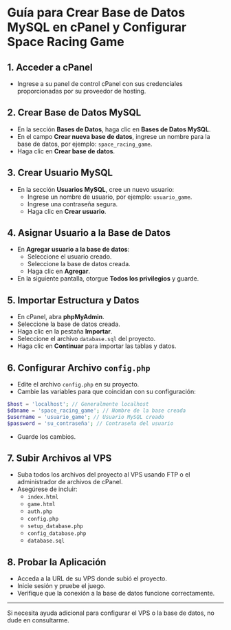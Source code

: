 # Guía para Crear Base de Datos MySQL en cPanel y Configurar Space Racing Game

## 1. Acceder a cPanel

- Ingrese a su panel de control cPanel con sus credenciales proporcionadas por su proveedor de hosting.

## 2. Crear Base de Datos MySQL

- En la sección **Bases de Datos**, haga clic en **Bases de Datos MySQL**.
- En el campo **Crear nueva base de datos**, ingrese un nombre para la base de datos, por ejemplo: `space_racing_game`.
- Haga clic en **Crear base de datos**.

## 3. Crear Usuario MySQL

- En la sección **Usuarios MySQL**, cree un nuevo usuario:
  - Ingrese un nombre de usuario, por ejemplo: `usuario_game`.
  - Ingrese una contraseña segura.
  - Haga clic en **Crear usuario**.

## 4. Asignar Usuario a la Base de Datos

- En **Agregar usuario a la base de datos**:
  - Seleccione el usuario creado.
  - Seleccione la base de datos creada.
  - Haga clic en **Agregar**.
- En la siguiente pantalla, otorgue **Todos los privilegios** y guarde.

## 5. Importar Estructura y Datos

- En cPanel, abra **phpMyAdmin**.
- Seleccione la base de datos creada.
- Haga clic en la pestaña **Importar**.
- Seleccione el archivo `database.sql` del proyecto.
- Haga clic en **Continuar** para importar las tablas y datos.

## 6. Configurar Archivo `config.php`

- Edite el archivo `config.php` en su proyecto.
- Cambie las variables para que coincidan con su configuración:

```php
$host = 'localhost'; // Generalmente localhost
$dbname = 'space_racing_game'; // Nombre de la base creada
$username = 'usuario_game'; // Usuario MySQL creado
$password = 'su_contraseña'; // Contraseña del usuario
```

- Guarde los cambios.

## 7. Subir Archivos al VPS

- Suba todos los archivos del proyecto al VPS usando FTP o el administrador de archivos de cPanel.
- Asegúrese de incluir:
  - `index.html`
  - `game.html`
  - `auth.php`
  - `config.php`
  - `setup_database.php`
  - `config_database.php`
  - `database.sql`

## 8. Probar la Aplicación

- Acceda a la URL de su VPS donde subió el proyecto.
- Inicie sesión y pruebe el juego.
- Verifique que la conexión a la base de datos funcione correctamente.

---

Si necesita ayuda adicional para configurar el VPS o la base de datos, no dude en consultarme.
